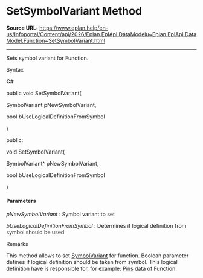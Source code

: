 # SetSymbolVariant Method

**Source URL:** https://www.eplan.help/en-us/Infoportal/Content/api/2026/Eplan.EplApi.DataModelu~Eplan.EplApi.DataModel.Function~SetSymbolVariant.html

---

Sets symbol variant for Function.

Syntax

**C#**



public void SetSymbolVariant( 

   SymbolVariant pNewSymbolVariant,

   bool bUseLogicalDefinitionFromSymbol

)

public:

void SetSymbolVariant( 

   SymbolVariant^ pNewSymbolVariant,

   bool bUseLogicalDefinitionFromSymbol

)


#### Parameters

*pNewSymbolVariant*
:   Symbol variant to set

*bUseLogicalDefinitionFromSymbol*
:   Determines if logical definition from symbol should be used

Remarks

This method allows to set [SymbolVariant](Eplan.EplApi.DataModelu~Eplan.EplApi.DataModel.Function~SymbolVariant.html) for function. Boolean parameter defines if logical definition should be taken from symbol. This logical definition have is responsible for, for example: [Pins](Eplan.EplApi.DataModelu~Eplan.EplApi.DataModel.Function~Pins.html) data of Function.
